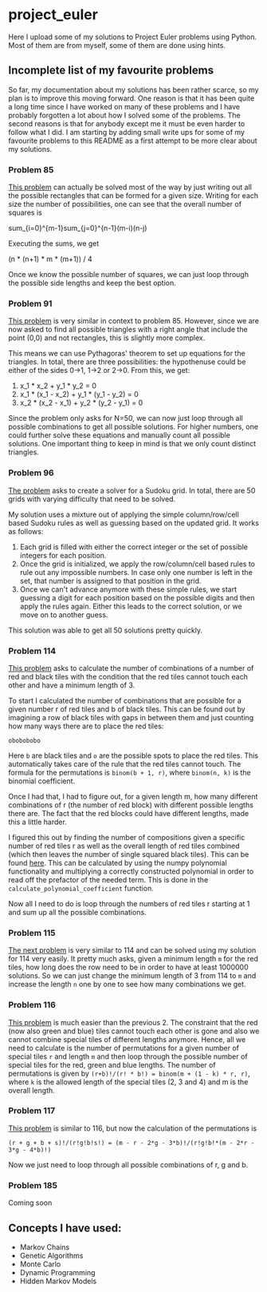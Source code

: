 # project_euler

Here I upload some of my solutions to Project Euler problems using Python. Most of them are from myself, some of them are done using hints.

## Incomplete list of my favourite problems

So far, my documentation about my solutions has been rather scarce, so my plan is to improve this
moving forward. One reason is that it has been quite a long time since I have worked on many of
these problems and I have probably forgotten a lot about how I solved some of the problems.
The second reasons is that for anybody except me it must be even harder to follow what I did.
I am starting by adding small write ups for some of my favourite problems to this README as a
first attempt to be more clear about my solutions.

### Problem 85

[This problem](https://projecteuler.net/problem=85) can actually be solved most of the way by just writing out all the possible rectangles
that can be formed for a given size. Writing for each size the number of possibilities, one
can see that the overall number of squares is

sum_{i=0}^{m-1}sum_{j=0}^{n-1}(m-i)(n-j)

Executing the sums, we get

(n * (n+1) * m * (m+1)) / 4

Once we know the possible number of squares, we can just loop through the possible side lengths
and keep the best option.

### Problem 91

[This problem](https://projecteuler.net/problem=91) is very similar in context to problem  85. However, since we are now asked to find all possible triangles with a right angle that include the point (0,0) and not rectangles, this is slightly more complex.

This means we can use Pythagoras' theorem to set up equations for the triangles. In total, there
are three possibilities: the hypothenuse could be either of the sides 0->1, 1->2 or 2->0. From
this, we get:

1. x_1 * x_2 + y_1 * y_2 = 0
2. x_1 * (x_1 - x_2) + y_1 * (y_1 - y_2) = 0
3. x_2 * (x_2 - x_1) + y_2 * (y_2 - y_1) = 0

Since the problem only asks for N=50, we can now just loop through all possible combinations
to get all possible solutions. For higher numbers, one could further solve these equations
and manually count all possible solutions. One important thing to keep in mind is that we only
count distinct triangles.

### Problem 96

[The problem](https://projecteuler.net/problem=96) asks to create a solver for a Sudoku grid.
In total, there are 50 grids with varying difficulty that need to be solved.

My solution uses a mixture out of applying the simple column/row/cell based Sudoku rules as well
as guessing based on the updated grid. It works as follows:

1. Each grid is filled with either the correct integer or the set of possible integers for each
   position.
2. Once the grid is initialized, we apply the row/column/cell based rules to rule out any
   impossible numbers. In case only one number is left in the set, that number is assigned to that
   position in the grid.
3. Once we can't advance anymore with these simple rules, we start guessing a digit for each
   position based on the possible digits and then apply the rules again. Either this leads to the
   correct solution, or we move on to another guess.

This solution was able to get all 50 solutions pretty quickly.

### Problem 114

[This problem](https://projecteuler.net/problem=114) asks to calculate the number of combinations
of a number of red and black tiles with the condition that the red tiles cannot touch each other and
have a minimum length of 3.

To start I calculated the number of combinations that are possible for a given number r of red tiles
and b of black tiles. This can be found out by imagining a row of black tiles with gaps in between
them and just counting how many ways there are to place the red tiles:

```
obobobobo
```
Here `b` are black tiles and `o` are the possible spots to place the red tiles. This automatically
takes care of the rule that the red tiles cannot touch. The formula for the permutations is
`binom(b + 1, r)`, where `binom(n, k)` is the binomial coefficient.

Once I had that, I had to figure out, for a given length m, how many different combinations of
r (the number of red block) with different possible lengths there are. The fact that the red
blocks could have different lengths, made this a little harder.

I figured this out by finding the number of compositions given a specific number of red tiles r
as well as the overall length of red tiles combined (which then leaves the number of single squared
black tiles). This can be found [here](https://en.wikipedia.org/wiki/Composition_(combinatorics)#Number_of_compositions). This can be calculated by using the numpy
polynomial functionality and multiplying a correctly constructed polynomial in order to
read off the prefactor of the needed term. This is done in the `calculate_polynomial_coefficient`
function.

Now all I need to do is loop through the numbers of red tiles r starting at 1 and sum up all the
possible combinations.

### Problem 115

[The next problem](https://projecteuler.net/problem=115) is very similar to 114 and can be solved
using my solution for 114 very easily. It pretty much asks, given a minimum length `m` for the red tiles,
how long does the row need to be in order to have at least 1000000 solutions. So we can just change the
minimum length of 3 from 114 to `m` and increase the length `n` one by one to see how many combinations
we get.

### Problem 116

[This problem](https://projecteuler.net/problem=116) is much easier than the previous 2. The constraint
that the red (now also green and blue) tiles cannot touch each other is gone and also we cannot combine
special tiles of different lengths anymore. Hence, all we need to calculate is the number of
permutations for a given number of special tiles `r` and length `m` and then loop through the
possible number of special tiles for the red, green and blue lengths. The number of permutations
is given by `(r+b)!/(r! * b!) = binom(m + (1 - k) * r, r)`,
where `k` is the allowed length of the special tiles (2, 3 and 4) and m is the overall length.

### Problem 117

[This problem](https://projecteuler.net/problem=116) is similar to 116, but now the calculation of the permutations is

```
(r + g + b + s)!/(r!g!b!s!) = (m - r - 2*g - 3*b)!/(r!g!b!*(m - 2*r - 3*g - 4*b)!)
```

Now we just need to loop through all possible combinations of r, g and b.

### Problem 185

Coming soon

## Concepts I have used:

* Markov Chains
* Genetic Algorithms
* Monte Carlo
* Dynamic Programming
* Hidden Markov Models
